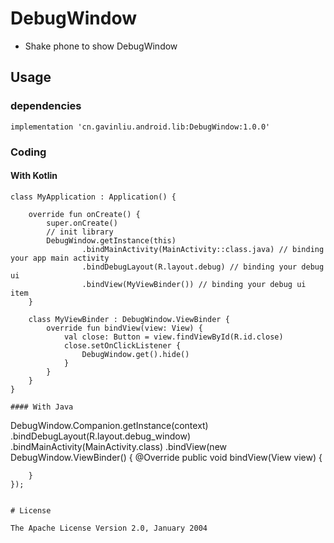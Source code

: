 # DebugWindow

* Shake phone to show DebugWindow

## Usage

### dependencies

```
implementation 'cn.gavinliu.android.lib:DebugWindow:1.0.0'
```

### Coding

#### With Kotlin

```
class MyApplication : Application() {

    override fun onCreate() {
        super.onCreate()
        // init library
        DebugWindow.getInstance(this)
                .bindMainActivity(MainActivity::class.java) // binding your app main activity
                .bindDebugLayout(R.layout.debug) // binding your debug ui
                .bindView(MyViewBinder()) // binding your debug ui item
    }

    class MyViewBinder : DebugWindow.ViewBinder {
        override fun bindView(view: View) {
            val close: Button = view.findViewById(R.id.close)
            close.setOnClickListener {
                DebugWindow.get().hide()
            }
        }
    }
}

#### With Java
```
DebugWindow.Companion.getInstance(context)
    .bindDebugLayout(R.layout.debug_window)
    .bindMainActivity(MainActivity.class)
    .bindView(new DebugWindow.ViewBinder() {
        @Override
        public void bindView(View view) {

        }
    });
```

# License

The Apache License Version 2.0, January 2004